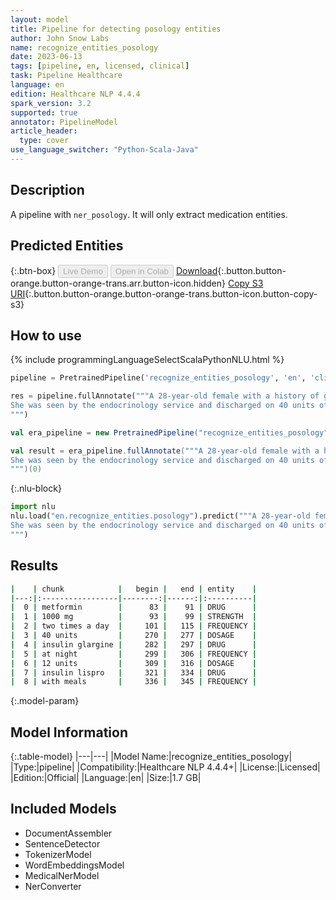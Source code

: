 ```yaml
---
layout: model
title: Pipeline for detecting posology entities
author: John Snow Labs
name: recognize_entities_posology
date: 2023-06-13
tags: [pipeline, en, licensed, clinical]
task: Pipeline Healthcare
language: en
edition: Healthcare NLP 4.4.4
spark_version: 3.2
supported: true
annotator: PipelineModel
article_header:
  type: cover
use_language_switcher: "Python-Scala-Java"
---
```


## Description

A pipeline with `ner_posology`. It will only extract medication entities.

## Predicted Entities



{:.btn-box}
<button class="button button-orange" disabled>Live Demo</button>
<button class="button button-orange" disabled>Open in Colab</button>
[Download](https://s3.amazonaws.com/auxdata.johnsnowlabs.com/clinical/models/recognize_entities_posology_en_4.4.4_3.2_1686663455726.zip){:.button.button-orange.button-orange-trans.arr.button-icon.hidden}
[Copy S3 URI](s3://auxdata.johnsnowlabs.com/clinical/models/recognize_entities_posology_en_4.4.4_3.2_1686663455726.zip){:.button.button-orange.button-orange-trans.button-icon.button-copy-s3}

## How to use

<div class="tabs-box" markdown="1">
{% include programmingLanguageSelectScalaPythonNLU.html %}

```python
pipeline = PretrainedPipeline('recognize_entities_posology', 'en', 'clinical/models')

res = pipeline.fullAnnotate("""A 28-year-old female with a history of gestational diabetes mellitus, used to take metformin 1000 mg two times a day, presented with a one-week history of polyuria , polydipsia , poor appetite , and vomiting .
She was seen by the endocrinology service and discharged on 40 units of insulin glargine at night, 12 units of insulin lispro with meals.
""")
```
```scala
val era_pipeline = new PretrainedPipeline("recognize_entities_posology", "en", "clinical/models")

val result = era_pipeline.fullAnnotate("""A 28-year-old female with a history of gestational diabetes mellitus, used to take metformin 1000 mg two times a day, presented with a one-week history of polyuria , polydipsia , poor appetite , and vomiting .
She was seen by the endocrinology service and discharged on 40 units of insulin glargine at night, 12 units of insulin lispro with meals.
""")(0)

```


{:.nlu-block}
```python
import nlu
nlu.load("en.recognize_entities.posology").predict("""A 28-year-old female with a history of gestational diabetes mellitus, used to take metformin 1000 mg two times a day, presented with a one-week history of polyuria , polydipsia , poor appetite , and vomiting .
She was seen by the endocrinology service and discharged on 40 units of insulin glargine at night, 12 units of insulin lispro with meals.
""")
```

</div>



## Results

```bash
|    | chunk            |   begin |   end | entity    |
|---:|:-----------------|--------:|------:|:----------|
|  0 | metformin        |      83 |    91 | DRUG      |
|  1 | 1000 mg          |      93 |    99 | STRENGTH  |
|  2 | two times a day  |     101 |   115 | FREQUENCY |
|  3 | 40 units         |     270 |   277 | DOSAGE    |
|  4 | insulin glargine |     282 |   297 | DRUG      |
|  5 | at night         |     299 |   306 | FREQUENCY |
|  6 | 12 units         |     309 |   316 | DOSAGE    |
|  7 | insulin lispro   |     321 |   334 | DRUG      |
|  8 | with meals       |     336 |   345 | FREQUENCY |
```

{:.model-param}
## Model Information

{:.table-model}
|---|---|
|Model Name:|recognize_entities_posology|
|Type:|pipeline|
|Compatibility:|Healthcare NLP 4.4.4+|
|License:|Licensed|
|Edition:|Official|
|Language:|en|
|Size:|1.7 GB|

## Included Models

- DocumentAssembler
- SentenceDetector
- TokenizerModel
- WordEmbeddingsModel
- MedicalNerModel
- NerConverter